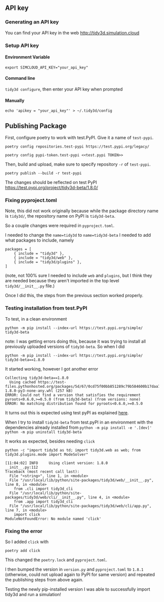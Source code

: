 ## API key

### Generating an API key

You can find your API key in the web http://tidy3d.simulation.cloud


### Setup API key

#### Environment Variable
``export SIMCLOUD_API_KEY="your_api_key"``

#### Command line
``tidy3d configure``, then enter your API key when prompted

#### Manually
``echo 'apikey = "your_api_key"' > ~/.tidy3d/config``

## Publishing Package

First, configure poetry to work with test.PyPI. Give it a name of `test-pypi`.

``poetry config repositories.test-pypi https://test.pypi.org/legacy/``

``poetry config pypi-token.test-pypi <<test.pypi TOKEN>>``

Then, build and upload, make sure to specify repository `-r` of `test-pypi`.

``poetry publish --build -r test-pypi``

The changes should be reflected on test PyPI https://test.pypi.org/project/tidy3d-beta/1.8.0/

### Fixing pyproject.toml

Note, this did not work originally because while the package directory name is `tidy3d/`, the repository name on PyPI is `tidy3d-beta`.

So a couple changes were required in `pyproject.toml`.

I needed to change the `name=tidy3d` to `name=tidy3d-beta`
I needed to add what packages to include, namely
```
packages = [
    { include = "tidy3d" },
    { include = "tidy3d/web" },
    { include = "tidy3d/plugins" },
]
```
(note, not 100% sure I needed to include `web` and `plugins`, but I think they are needed because they aren't imported in the top level `tidy3d/__init__.py` file.)

Once I did this, the steps from the previous section worked properly.

### Testing installation from test.PyPI

To test, in a clean environment

``python -m pip install --index-url https://test.pypi.org/simple/ tidy3d-beta``

note: I was getting errors doing this, because it was trying to install all previously uploaded versions of `tidy3d-beta`. So when I did

``python -m pip install --index-url https://test.pypi.org/simple/ tidy3d-beta==1.8.0``

It started working, however I got another error

```
Collecting tidy3d-beta==1.8.0
  Using cached https://test-files.pythonhosted.org/packages/5d/67/0cd75f00bb851289c79b584600b17daa7e5d077d2afa7ab8bfccc0331b3b/tidy3d_beta-1.8.0-py3-none-any.whl (257 kB)
ERROR: Could not find a version that satisfies the requirement pyroots<0.6.0,>=0.5.0 (from tidy3d-beta) (from versions: none)
ERROR: No matching distribution found for pyroots<0.6.0,>=0.5.0
```

It turns out this is expected using test pyPI as explained [here](https://packaging.python.org/en/latest/tutorials/packaging-projects/#installing-your-newly-uploaded-package).

When I try to install `tidy3d-beta` from test.pyPI in an environment with the dependencies already installed from 
``python -m pip install -e '.[dev]'``
``python -m pip uninstall tidy3d-beta``

It works as expected, besides needing `click`

``python -c "import tidy3d as td; import tidy3d.web as web; from tidy3d.plugins.mode import ModeSolver"``

```
[11:04:02] INFO     Using client version: 1.8.0                                                                                                                                              __init__.py:112
Traceback (most recent call last):
  File "<string>", line 1, in <module>
  File "/usr/local/lib/python/site-packages/tidy3d/web/__init__.py", line 8, in <module>
    from .cli import tidy3d_cli
  File "/usr/local/lib/python/site-packages/tidy3d/web/cli/__init__.py", line 4, in <module>
    from .app import tidy3d_cli
  File "/usr/local/lib/python/site-packages/tidy3d/web/cli/app.py", line 7, in <module>
    import click
ModuleNotFoundError: No module named 'click'
```

### Fixing the error

So I added `click` with 

``poetry add click``

This changed the `poetry.lock` and `pyproject.toml`.

I then bumped the version in `version.py` and `pyproject.toml` to `1.8.1` (otherwise, could not upload again to PyPI for same version) and repeated the publishing steps from above again.

Testing the newly pip-installed version I was able to successfully import tidy3d and run a simulation!



